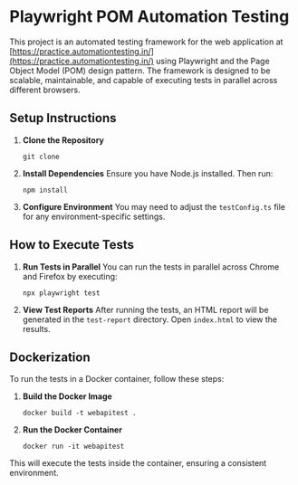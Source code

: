 # Playwright POM Automation Testing

This project is an automated testing framework for the web application at [https://practice.automationtesting.in/](https://practice.automationtesting.in/) using Playwright and the Page Object Model (POM) design pattern. The framework is designed to be scalable, maintainable, and capable of executing tests in parallel across different browsers.


## Setup Instructions

1. **Clone the Repository**
   ```
   git clone

   ```

2. **Install Dependencies**
   Ensure you have Node.js installed. Then run:
   ```
   npm install
   ```

3. **Configure Environment**
   You may need to adjust the `testConfig.ts` file for any environment-specific settings.

## How to Execute Tests

1. **Run Tests in Parallel**
   You can run the tests in parallel across Chrome and Firefox by executing:
   ```
   npx playwright test
   ```

2. **View Test Reports**
   After running the tests, an HTML report will be generated in the `test-report` directory. Open `index.html` to view the results.

## Dockerization

To run the tests in a Docker container, follow these steps:

1. **Build the Docker Image**
   ```
   docker build -t webapitest .
   ```

2. **Run the Docker Container**
   ```
   docker run -it webapitest
   ```

This will execute the tests inside the container, ensuring a consistent environment.
